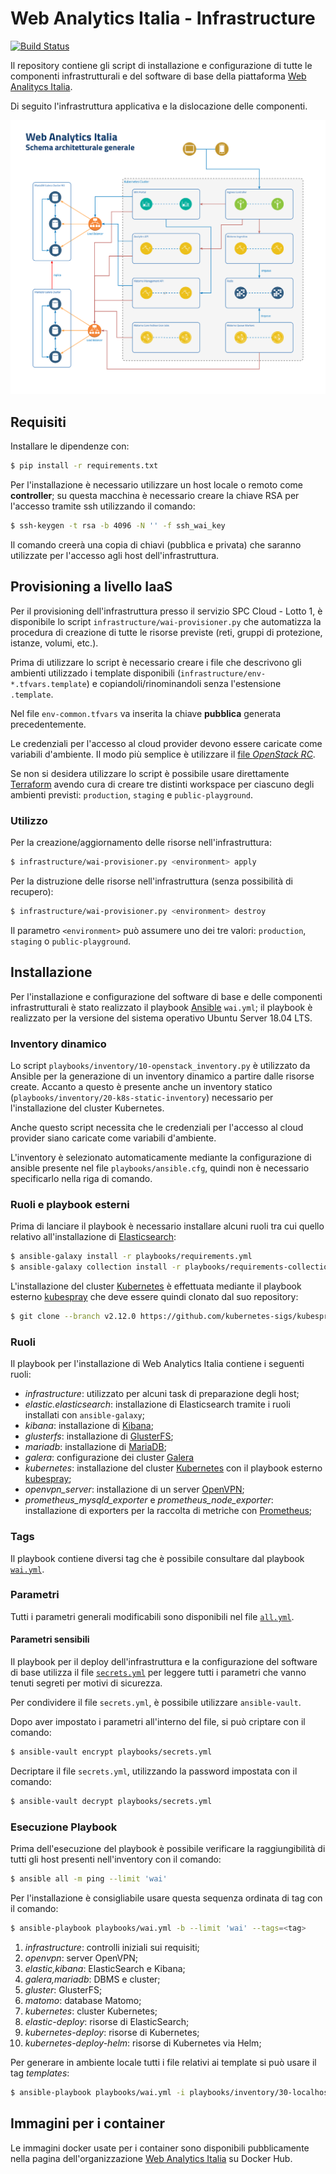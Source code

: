 # Web Analytics Italia - Infrastructure

[![Build Status](https://travis-ci.com/AgID/wai-infrastructure.svg?branch=develop)](https://travis-ci.com/AgID/wai-infrastructure)

Il repository contiene gli script di installazione e configurazione di tutte le
componenti infrastrutturali e del software di base della piattaforma
[Web Analitycs Italia](https://webanalytics.italia.it/).

Di seguito l'infrastruttura applicativa e la dislocazione delle componenti.

![Architettura](doc-images/architettura-wai.png)

## Requisiti

Installare le dipendenze con:

```bash
$ pip install -r requirements.txt
```

Per l'installazione è necessario utilizzare un host locale o remoto come
**controller**; su questa macchina è necessario creare la chiave RSA per
l'accesso tramite ssh utilizzando il comando:

```bash
$ ssh-keygen -t rsa -b 4096 -N '' -f ssh_wai_key
```

Il comando creerà una copia di chiavi (pubblica e privata) che saranno
utilizzate per l'accesso agli host dell'infrastruttura.

## Provisioning a livello IaaS

Per il provisioning dell'infrastruttura presso il servizio SPC Cloud - Lotto 1,
è disponibile lo script `infrastructure/wai-provisioner.py` che automatizza la
procedura di creazione di tutte le risorse previste (reti, gruppi di protezione,
istanze, volumi, etc.).

Prima di utilizzare lo script è necessario creare i file che descrivono gli
ambienti utilizzado i template disponibili
(`infrastructure/env-*.tfvars.template`) e copiandoli/rinominandoli senza
l'estensione `.template`.

Nel file `env-common.tfvars` va inserita la chiave **pubblica** generata
precedentemente.

Le credenziali per l'accesso al cloud provider devono essere caricate come
variabili d'ambiente. Il modo più semplice è utilizzare il [file _OpenStack
RC_](https://docs.openstack.org/newton/user-guide/common/cli-set-environment-variables-using-openstack-rc.html#download-and-source-the-openstack-rc-file).

Se non si desidera utilizzare lo script è possibile usare direttamente
[Terraform](https://www.terraform.io/) avendo cura di creare tre distinti
workspace per ciascuno degli ambienti previsti: `production`, `staging` e
`public-playground`.

### Utilizzo

Per la creazione/aggiornamento delle risorse nell'infrastruttura:

```bash
$ infrastructure/wai-provisioner.py <environment> apply
```

Per la distruzione delle risorse nell'infrastruttura (senza possibilità di
recupero):

```bash
$ infrastructure/wai-provisioner.py <environment> destroy
```

Il parametro `<environment>` può assumere uno dei tre valori: `production`,
`staging` o `public-playground`.

## Installazione

Per l'installazione e configurazione del software di base e delle componenti
infrastrutturali è stato realizzato il playbook
[Ansible](https://www.ansible.com/) `wai.yml`; il playbook è realizzato per la
versione del sistema operativo Ubuntu Server 18.04 LTS.

### Inventory dinamico

Lo script `playbooks/inventory/10-openstack_inventory.py` è utilizzato da
Ansible per la generazione di un inventory dinamico a partire dalle risorse
create. Accanto a questo è presente anche un inventory statico
(`playbooks/inventory/20-k8s-static-inventory`) necessario per l'installazione
del cluster Kubernetes.

Anche questo script necessita che le credenziali per l'accesso al cloud provider
siano caricate come variabili d'ambiente.

L'inventory è selezionato automaticamente mediante la configurazione di ansible
presente nel file `playbooks/ansible.cfg`, quindi non è necessario specificarlo
nella riga di comando.

### Ruoli e playbook esterni

Prima di lanciare il playbook è necessario installare alcuni ruoli tra cui
quello relativo all'installazione di
[Elasticsearch](https://www.elastic.co/products/elasticsearch):

```bash
$ ansible-galaxy install -r playbooks/requirements.yml
$ ansible-galaxy collection install -r playbooks/requirements-collection.yml
```

L'installazione del cluster [Kubernetes](https://kubernetes.io/) è effettuata
mediante il playbook esterno
[kubespray](https://github.com/kubernetes-sigs/kubespray) che deve essere quindi
clonato dal suo repository:

```bash
$ git clone --branch v2.12.0 https://github.com/kubernetes-sigs/kubespray.git playbooks/kubespray
```

### Ruoli

Il playbook per l'installazione di Web Analytics Italia contiene i seguenti
ruoli:

- *infrastructure*: utilizzato per alcuni task di preparazione degli host;
- *elastic.elasticsearch*: installazione di Elasticsearch tramite i ruoli
  installati con `ansible-galaxy`;
- *kibana*: installazione di [Kibana](https://www.elastic.co/products/kibana);
- *glusterfs*: installazione di [GlusterFS](https://www.gluster.org/);
- *mariadb*: installazione di [MariaDB](https://mariadb.com/);
- *galera*: configurazione dei cluster [Galera](https://galeracluster.com/)
- *kubernetes*: installazione del cluster
  [Kubernetes](https://kubernetes.io/) con il playbook esterno
  [kubespray](https://github.com/kubernetes-sigs/kubespray);
- *openvpn_server*: installazione di un server [OpenVPN](https://openvpn.net/);
- *prometheus_mysqld_exporter* e *prometheus_node_exporter*: installazione di
  exporters per la raccolta di metriche con [Prometheus](https://prometheus.io/);

### Tags

Il playbook contiene diversi tag che è possibile consultare dal playbook
[`wai.yml`](playbooks/wai.yml).

### Parametri

Tutti i parametri generali modificabili sono disponibili nel file
[`all.yml`](playbooks/inventory/group_vars/all.yml).

#### Parametri sensibili

Il playbook per il deploy dell'infrastruttura e la configurazione del software
di base utilizza il file [`secrets.yml`](playbooks/secrets.yml) per leggere
tutti i parametri che vanno tenuti segreti per motivi di sicurezza.

Per condividere il file `secrets.yml`, è possibile utilizzare `ansible-vault`.

Dopo aver impostato i parametri all'interno del file, si può criptare con il
comando:

```bash
$ ansible-vault encrypt playbooks/secrets.yml
```

Decriptare il file `secrets.yml`, utilizzando la password impostata con il
comando:

```bash
$ ansible-vault decrypt playbooks/secrets.yml
```

### Esecuzione Playbook

Prima dell'esecuzione del playbook è possibile verificare la raggiungibilità di
tutti gli host presenti nell'inventory con il comando:

```bash
$ ansible all -m ping --limit 'wai'
```

Per l'installazione è consigliabile usare questa sequenza ordinata di tag con il
comando:

```bash
$ ansible-playbook playbooks/wai.yml -b --limit 'wai' --tags=<tag>
```

1. *infrastructure*: controlli iniziali sui requisiti;
2. *openvpn*: server OpenVPN;
3. *elastic,kibana*: ElasticSearch e Kibana;
4. *galera,mariadb*: DBMS e cluster;
5. *gluster*: GlusterFS;
6. *matomo*: database Matomo;
7. *kubernetes*: cluster Kubernetes;
8. *elastic-deploy*: risorse di ElasticSearch;
9. *kubernetes-deploy*: risorse di Kubernetes;
10. *kubernetes-deploy-helm*: risorse di Kubernetes via Helm;

Per generare in ambiente locale tutti i file relativi ai template si può
usare il tag _templates_:

```bash
$ ansible-playbook playbooks/wai.yml -i playbooks/inventory/30-localhost -t templates
```

## Immagini per i container

Le immagini docker usate per i container sono disponibili pubblicamente nella
pagina dell'organizzazione
[Web Analytics Italia](https://hub.docker.com/u/webanalyticsitalia) su Docker
Hub.
